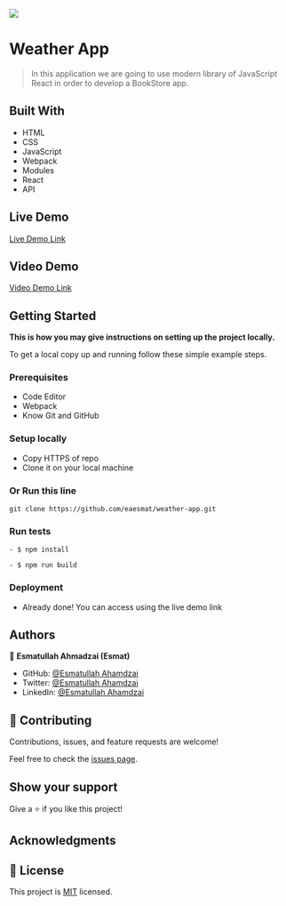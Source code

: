 ![](https://img.shields.io/badge/Microverse-blueviolet)

# Weather App

> In this application we are going to use modern library of JavaScript React in order to develop a BookStore app. 


## Built With

- HTML
- CSS
- JavaScript
- Webpack
- Modules
- React
- API


## Live Demo

[Live Demo Link](https://elaborate-custard-4c7afb.netlify.app/continents)

## Video Demo

[Video Demo Link](https://www.loom.com/share/1ac26e390b754ba4943ca7718b816d5b)


## Getting Started

**This is how you may give instructions on setting up the project locally.**


To get a local copy up and running follow these simple example steps.

### Prerequisites

- Code Editor
- Webpack
- Know Git and GitHub

### Setup locally 

- Copy HTTPS of repo
- Clone it on your local machine

### Or Run this line
```
git clone https://github.com/eaesmat/weather-app.git

```


### Run tests
```
- $ npm install

```
```
- $ npm run build
```
### Deployment
- Already done! You can access using the live demo link



## Authors

👤 **Esmatullah Ahmadzai (Esmat)**

- GitHub: [@Esmatullah Ahamdzai](https://github.com/eaesmat)
- Twitter: [@Esmatullah Ahamdzai](https://twitter.com/ea_ahmadzai)
- LinkedIn: [@Esmatullah Ahamdzai](https://www.linkedin.com/in/esmatullah-ahmadzai/)

## 🤝 Contributing

Contributions, issues, and feature requests are welcome!

Feel free to check the [issues page](https://github.com/eaesmat/weather-app.git).

## Show your support

Give a ⭐️ if you like this project!

## Acknowledgments


## 📝 License

This project is [MIT](./MIT.md) licensed.
